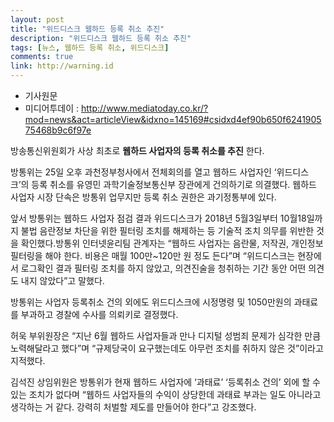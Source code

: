 ```yaml
---
layout: post
title: "위드디스크 웹하드 등록 취소 추진"
description: "위드디스크 웹하드 등록 취소 추진"
tags: [뉴스, 웹하드 등록 취소, 위드디스크]
comments: true
link: http://warning.id
---
```


* 기사원문
* 미디어투데이 : <http://www.mediatoday.co.kr/?mod=news&act=articleView&idxno=145169#csidxd4ef90b650f624190575468b9c6f97e>

방송통신위원회가 사상 최초로 **웹하드 사업자의 등록 취소를 추진** 한다.

방통위는 25일 오후 과천정부청사에서 전체회의를 열고 웹하드 사업자인 ‘위드디스크’의 등록 취소를 유영민 과학기술정보통신부 장관에게 건의하기로 의결했다. 웹하드 사업자 시장 단속은 방통위 업무지만 등록 취소 권한은 과기정통부에 있다.

앞서 방통위는 웹하드 사업자 점검 결과 위드디스크가 2018년 5월3일부터 10월18일까지 불법 음란정보 차단을 위한 필터링 조치를 해제하는 등 기술적 조치 의무를 위반한 것을 확인했다.방통위 인터넷윤리팀 관계자는 “웹하드 사업자는 음란물, 저작권, 개인정보 필터링을 해야 한다. 비용은 매월 100만~120만 원 정도 든다”며 “위드디스크는 현장에서 로그확인 결과 필터링 조치를 하지 않았고, 의견진술을 청취하는 기간 동안 어떤 의견도 내지 않았다”고 말했다.

방통위는 사업자 등록취소 건의 외에도 위드디스크에 시정명령 및 1050만원의 과태료를 부과하고 경찰에 수사를 의뢰키로 결정했다.

허욱 부위원장은 “지난 6월 웹하드 사업자들과 만나 디지털 성범죄 문제가 심각한 만큼 노력해달라고 했다”며 “규제당국이 요구했는데도 아무런 조치를 취하지 않은 것”이라고 지적했다.

김석진 상임위원은 방통위가 현재 웹하드 사업자에 ‘과태료’ ‘등록취소 건의’ 외에 할 수 있는 조치가 없다며 “웹하드 사업자들의 수익이 상당한데 과태료 부과는 일도 아니라고 생각하는 거 같다. 강력히 처벌할 제도를 만들어야 한다”고 강조했다.
